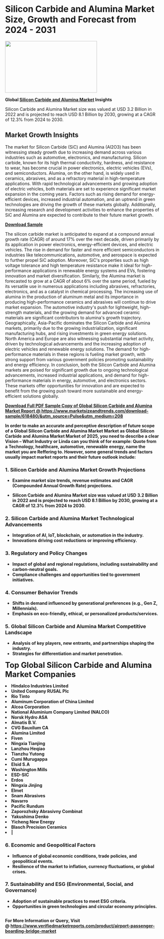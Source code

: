 <H1>Silicon Carbide and Alumina Market Size, Growth and Forecast from 2024 - 2031</H1><img class="aligncenter size-medium wp-image-584254" src="https://thirdeyenews.in/wp-content/uploads/2024/09/Global-Market-Research-300x168.jpeg" alt="" width="300" height="168" /><p><strong>Global&nbsp;<a href="https://www.marketsizeandtrends.com/download-sample/618480/&amp;utm_source=Pulse&amp;utm_medium=208">Silicon Carbide and Alumina Market</a> Insights</strong></p><p>Silicon Carbide and Alumina Market size was valued at USD 3.2 Billion in 2022 and is projected to reach USD 8.1 Billion by 2030, growing at a CAGR of 12.3% from 2024 to 2030.</p><p><h2>Market Growth Insights</h2> <p>The market for Silicon Carbide (SiC) and Alumina (Al2O3) has been witnessing steady growth due to increasing demand across various industries such as automotive, electronics, and manufacturing. Silicon carbide, known for its high thermal conductivity, hardness, and resistance to wear, has become crucial in power electronics, electric vehicles (EVs), and semiconductors. Alumina, on the other hand, is widely used in ceramics, abrasives, and as a refractory material in high-temperature applications. With rapid technological advancements and growing adoption of electric vehicles, both materials are set to experience significant market expansion in the coming years. Factors such as rising demand for energy-efficient devices, increased industrial automation, and an uptrend in green technologies are driving the growth of these markets globally. Additionally, increasing research and development activities to enhance the properties of SiC and Alumina are expected to contribute to their future market growth.</p> <p><strong><a href="#">Download Sample</a></strong></p> <p>The silicon carbide market is anticipated to expand at a compound annual growth rate (CAGR) of around 17% over the next decade, driven primarily by its application in power electronics, energy-efficient devices, and electric vehicles. The rise in demand for faster and more efficient semiconductors in industries like telecommunications, automotive, and aerospace is expected to further propel SiC adoption. Moreover, SiC's properties such as high voltage tolerance and high temperature resistance make it ideal for high-performance applications in renewable energy systems and EVs, fostering innovation and market diversification. Similarly, the Alumina market is forecasted to grow at a CAGR of about 6% over the same period, fueled by its versatile use in numerous applications including abrasives, refractories, electronics, and as a catalyst in chemical processing. The increasing use of alumina in the production of aluminum metal and its importance in producing high-performance ceramics and abrasives will continue to drive market expansion. The automotive industry's push for lightweight, high-strength materials, and the growing demand for advanced ceramic materials are significant contributors to alumina's growth trajectory. Geographically, Asia-Pacific dominates the Silicon Carbide and Alumina markets, primarily due to the growing industrialization, significant manufacturing hubs, and rising investments in green energy solutions. North America and Europe are also witnessing substantial market activity, driven by technological advancements and the increasing adoption of electric vehicles and renewable energy solutions. The demand for high-performance materials in these regions is fueling market growth, with strong support from various government policies promoting sustainability and energy efficiency. In conclusion, both the Silicon Carbide and Alumina markets are poised for significant growth due to ongoing technological advancements, increased industrial applications, and demand for high-performance materials in energy, automotive, and electronics sectors. These markets offer opportunities for innovation and are expected to benefit from the growing push toward more sustainable and energy-efficient solutions globally.</p> <p><strong><a href="#"></p><p><span class=""><strong>Download Full PDF Sample Copy of Global Silicon Carbide and Alumina Market Report</strong> @ <a href="https://www.marketsizeandtrends.com/download-sample/618480/&amp;utm_source=Pulse&amp;utm_medium=208" target="_blank">https://www.marketsizeandtrends.com/download-sample/618480/&amp;utm_source=Pulse&amp;utm_medium=208</a></span></p><p>In order to make an accurate and perceptive description of future scope of a Global&nbsp;Silicon Carbide and Alumina Market Market as Global&nbsp;Silicon Carbide and Alumina Market Market of 2025, you need to describe a clear Vision &ndash; What Industry or Linda can you think of for example: Quote from a Technology, healthcare, automotive, renewable energy, name the market you are Reffering to. However, some general trends and factors usually impact market reports and their future outlook include:</p><h3>1.&nbsp;<strong>Silicon Carbide and Alumina Market Growth Projections</strong></h3><ul><li>Examine market size trends, revenue estimates and CAGR (Compounded Annual Growth Rate) projections.</li><li><p>Silicon Carbide and Alumina Market size was valued at USD 3.2 Billion in 2022 and is projected to reach USD 8.1 Billion by 2030, growing at a CAGR of 12.3% from 2024 to 2030.</p></li></ul><h3>2.&nbsp;<strong>Silicon Carbide and Alumina Market Technological Advancements</strong></h3><ul><li>Integration of AI, IoT, blockchain, or automation in the industry.</li><li>Innovations driving cost reductions or improving efficiency.</li></ul><h3>3.&nbsp;<strong>Regulatory and Policy Changes</strong></h3><ul><li>Impact of global and regional regulations, including sustainability and carbon-neutral goals.</li><li>Compliance challenges and opportunities tied to government initiatives.</li></ul><h3>4.&nbsp;<strong>Consumer Behavior Trends</strong></h3><ul><li>Shifts in demand influenced by generational preferences (e.g., Gen Z, Millennials).</li><li>Emphasis on eco-friendly, ethical, or personalized products/services.</li></ul><h3>5.&nbsp;<strong>Global Silicon Carbide and Alumina Market Competitive Landscape</strong></h3><ul><li>Analysis of key players, new entrants, and partnerships shaping the industry.</li><li>Strategies for differentiation and market penetration.</li></ul><p data-pm-slice="1 1 []"><span style="color: inherit; font-family: inherit; font-size: 25px;">Top Global Silicon Carbide and Alumina Market Companies</span></p><div class="" data-test-id=""><p><li>Hindalco Industries Limited</li><li> United Company RUSAL Plc</li><li> Rio Tinto</li><li> Aluminum Corporation of China Limited</li><li> Alcoa Corporation</li><li> National Aluminium Company Limited (NALCO)</li><li> Norsk Hydro ASA</li><li> Almatis B.V.</li><li> CVG Bauxilum CA</li><li> Alumina Limited</li><li> Fiven</li><li> Ningxia Tianjing</li><li> Lanzhou Heqiao</li><li> Tianzhu Yutong</li><li> Cumi Murugappa</li><li> Elsid S.A</li><li> Washington Mills</li><li> ESD-SIC</li><li> Erdos</li><li> Ningxia Jinjing</li><li> Elmet</li><li> Snam Abrasives</li><li> Navarro</li><li> Pacific Rundum</li><li> Zaporozhsky Abrasivny Combinat</li><li> Yakushima Denko</li><li> Yicheng New Energy</li><li> Blasch Precision Ceramics</li><li> |</li></p></div><h3>6.&nbsp;<strong>Economic and Geopolitical Factors</strong></h3><ul><li>Influence of global economic conditions, trade policies, and geopolitical events.</li><li>Resilience of the market to inflation, currency fluctuations, or global crises.</li></ul><h3>7.&nbsp;<strong>Sustainability and ESG (Environmental, Social, and Governance)</strong></h3><ul><li>Adoption of sustainable practices to meet ESG criteria.</li><li>Opportunities in green technologies and circular economy principles.</li></ul><h2><strong style="font-size: 14px;">For More Information or Query, Visit @&nbsp;</strong><a style="background-color: #ffffff; font-size: 14px;" href="https://www.marketsizeandtrends.com/report/silicon-carbide-and-alumina-market/" target="_blank">https://www.verifiedmarketreports.com/product/airport-passenger-boarding-bridge-market</a></h2>
